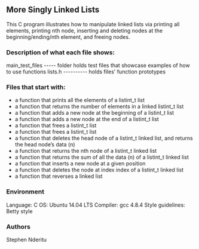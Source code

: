 ## More Singly Linked Lists
This C program illustrates how to manipulate linked lists via printing all elements, printing nth node, inserting and deleting nodes at the beginning/ending/nth element, and freeing nodes.

### Description of what each file shows:
main_test_files ----- folder holds test files that showcase examples of how to use functions
lists.h ---------- holds files' function prototypes
### Files that start with:
* a function that prints all the elements of a listint_t list
* a function that returns the number of elements in a linked listint_t list
* a function that adds a new node at the beginning of a listint_t list
* a function that adds a new node at the end of a listint_t list
* a function that frees a listint_t list
* a function that frees a listint_t list
* a function that deletes the head node of a listint_t linked list, and returns the head node’s data (n)
* a function that returns the nth node of a listint_t linked list
* a function that returns the sum of all the data (n) of a listint_t linked list
* a function that inserts a new node at a given position
* a function that deletes the node at index index of a listint_t linked list
* a function that reverses a linked list

### Environment
Language: C
OS: Ubuntu 14.04 LTS
Compiler: gcc 4.8.4
Style guidelines: Betty style

### Authors
Stephen Nderitu
